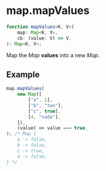 # map.mapValues

```ts
function mapValues<K, V>(
    map: Map<K, V>,
    cb: (value: V) => V,
): Map<K, V>;
```

Map the _Map_ **values** into a new _Map_.

## Example

```ts
map.mapValues(
    new Map([
        ["a", 1],
        ["b", "two"],
        ["c", true],
        [4, "nada"],
    ]),
    (value) => value === true,
); /* Map {
    a -> false,
    b -> false,
    c -> true,
    4 -> false,
} */
```
